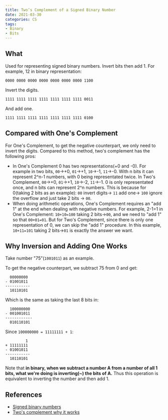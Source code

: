 ```yaml
---
title: Two’s Complement of a Signed Binary Number
date: 2021-03-30
categories: CS
tags:
- Binary
- Bits
---
```


## What

Used for representing signed binary numbers. Invert bits then add 1. For example, 12 in binary representation:

```
0000 0000 0000 0000 0000 0000 0000 1100
```

Invert the digits.

```
1111 1111 1111 1111 1111 1111 1111 0011
```

And add one.

```
1111 1111 1111 1111 1111 1111 1111 0100
```



## Compared with One's Complement

For One's Complement, to get the negative counterpart, we only need to invert the digits. Compared to this method, two's complement has the following pros:

- In One's Complement 0 has two representations(+0 and -0). For example in two bits, `00`->+0, `01`->+1, `10`->-1, `11`->-0. With n bits it can represent 2^n-1 numbers, with 0 being representated twice. In Two's Complement, `00`->+0, `01`->+1, `10`->-2,  `11`->-1. 0 is only representated once, and n bits can represent 2^n numbers. This is because for 0(taking 2 bits as an example): `00` invert digits-> `11` add one-> `100` ignore the overflow and just take 2 bits -> `00`.
- When doing arithmetic operations, One's Complement requires an "add 1" at the end when dealing with negative numbers. For example, 2-1=1 in One's Complement: `10+10=100` taking 2 bits->`00`,  and we need to "add 1" so that `00+01=01`. But for Two's Complement, since there is only one representation of 0, we can skip the "add 1" procedure. In this example, `10+11=101` taking 2 bits->`01` is exactly the answer we want.



## Why Inversion and Adding One Works

Take number "75"(`1001011`) as an example. 

To get the negative counterpart, we subtract 75 from 0 and get:

```
  00000000
- 01001011
-----------
  10110101
```

Which is the same as taking the last 8 bits in:

```
  100000000
- 001001011
------------
  010110101
```

Since `100000000 = 11111111 + 1`:

```
         1
+ 11111111
- 01001011
-----------
  10110101
```

Note that **in binary, when we subtract a number A from a number of all 1 bits, what we're doing is inverting(~) the bits of A.** Thus this operation is equivalent to inverting the number and then add 1.



## References

- [Signed binary numbers](https://www.electronics-tutorials.ws/binary/signed-binary-numbers.html)
- [Two's complement why it works](https://www.cs.cornell.edu/~tomf/notes/cps104/twoscomp.html)